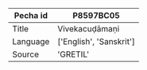 |Pecha id | P8597BC05
| --- | --- 
|Title | Vivekacuḍāmaṇi 
|Language | ['English', 'Sanskrit']
|Source | 'GRETIL'